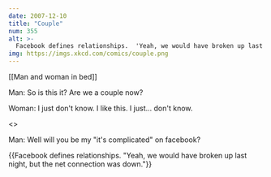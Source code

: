 ```yaml
---
date: 2007-12-10
title: "Couple"
num: 355
alt: >-
  Facebook defines relationships.  'Yeah, we would have broken up last night, but the net connection was down.'
img: https://imgs.xkcd.com/comics/couple.png
---
```

[[Man and woman in bed]]

Man: So is this it? Are we a couple now?

Woman: I just don't know. I like this. I just... don't know.

<<silence>>

Man: Well will you be my "it's complicated" on facebook?

{{Facebook defines relationships. "Yeah, we would have broken up last night, but the net connection was down."}}